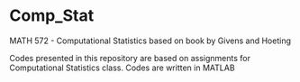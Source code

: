 # Comp_Stat
MATH 572 - Computational Statistics based on book by Givens and Hoeting

Codes presented in this repository are based on assignments for Computational Statistics class.
Codes are written in MATLAB
